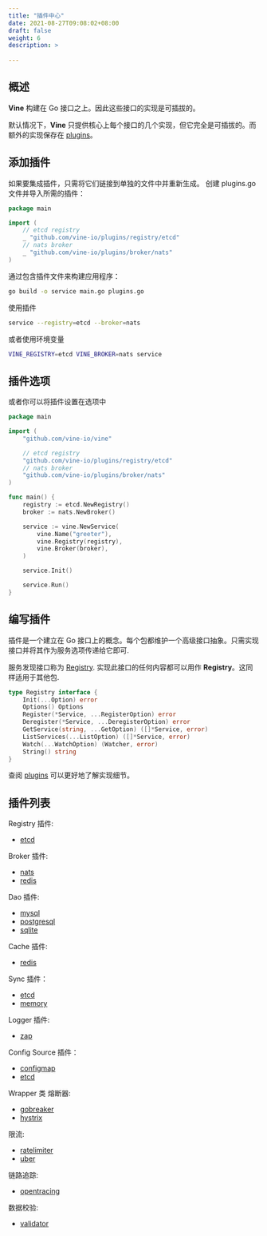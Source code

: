 ```yaml
---
title: "插件中心"
date: 2021-08-27T09:08:02+08:00
draft: false
weight: 6
description: >
  
---
```

## 概述
**Vine** 构建在 Go 接口之上。因此这些接口的实现是可插拔的。

默认情况下，**Vine** 只提供核心上每个接口的几个实现，但它完全是可插拔的。而额外的实现保存在 [plugins](https://github.com/vine-io/plugins)。

## 添加插件

如果要集成插件，只需将它们链接到单独的文件中并重新生成。
创建 plugins.go 文件并导入所需的插件：
```go
package main

import (
    // etcd registry
    _ "github.com/vine-io/plugins/registry/etcd"
    // nats broker
    _ "github.com/vine-io/plugins/broker/nats"
)
```

通过包含插件文件来构建应用程序：
```bash
go build -o service main.go plugins.go
```

使用插件
```bash
service --registry=etcd --broker=nats
```
或者使用环境变量
```bash
VINE_REGISTRY=etcd VINE_BROKER=nats service
```

## 插件选项
或者你可以将插件设置在选项中
```go
package main

import (
    "github.com/vine-io/vine"

    // etcd registry
    "github.com/vine-io/plugins/registry/etcd"
    // nats broker
    "github.com/vine-io/plugins/broker/nats"
)

func main() {
    registry := etcd.NewRegistry()
    broker := nats.NewBroker()

    service := vine.NewService(
        vine.Name("greeter"),
        vine.Registry(registry),
        vine.Broker(broker),
    )

    service.Init()

    service.Run()
}
```

## 编写插件

插件是一个建立在 Go 接口上的概念。每个包都维护一个高级接口抽象。只需实现接口并将其作为服务选项传递给它即可.

服务发现接口称为 [Registry](https://pkg.go.dev/github.com/vine-io/vine/core/registry#Registry). 实现此接口的任何内容都可以用作 **Registry**。这同样适用于其他包.

```go
type Registry interface {
	Init(...Option) error
	Options() Options
	Register(*Service, ...RegisterOption) error
	Deregister(*Service, ...DeregisterOption) error
	GetService(string, ...GetOption) ([]*Service, error)
	ListServices(...ListOption) ([]*Service, error)
	Watch(...WatchOption) (Watcher, error)
	String() string
}
```
查阅 [plugins](https://github.com/vine-io/plugins) 可以更好地了解实现细节。

## 插件列表
Registry 插件:
- [etcd](https://github.com/vine-io/plugins/tree/main/registry/etcd)

Broker 插件:
- [nats](https://github.com/vine-io/plugins/tree/main/broker/nats)
- [redis](https://github.com/vine-io/plugins/tree/main/broker/redis)

Dao 插件:
- [mysql](https://github.com/vine-io/plugins/tree/main/dao/mysql)
- [postgresql](https://github.com/vine-io/plugins/tree/main/dao/postgres)
- [sqlite](https://github.com/vine-io/plugins/tree/main/dao/sqlite)

Cache 插件:
- [redis](https://github.com/vine-io/plugins/tree/main/cache/redis)

Sync 插件：
- [etcd](https://github.com/vine-io/plugins/tree/main/sync/etcd)
- [memory](https://github.com/vine-io/plugins/tree/main/sync/memory)

Logger 插件:
- [zap](https://github.com/vine-io/plugins/tree/main/logger/zap)

Config Source 插件：
- [configmap](https://github.com/vine-io/plugins/tree/main/config/source/configmap)
- [etcd](https://github.com/vine-io/plugins/tree/main/config/source/etcd)

Wrapper 类
熔断器:
- [gobreaker](https://github.com/vine-io/plugins/tree/main/wrapper/breaker/gobreaker)
- [hystrix](https://github.com/vine-io/plugins/tree/main/wrapper/breaker/hystrix)

限流:
- [ratelimiter](https://github.com/vine-io/plugins/tree/main/wrapper/ratelimiter/ratelimiter)
- [uber](https://github.com/vine-io/plugins/tree/main/wrapper/ratelimiter/uber)

链路追踪:
- [opentracing](https://github.com/vine-io/plugins/tree/main/wrapper/trace/opentracing)

数据校验:
- [validator](https://github.com/vine-io/plugins/tree/main/wrapper/validator)